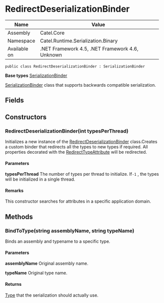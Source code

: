 

# RedirectDeserializationBinder

Name|Value
---|---
Assembly|Catel.Core
Namespace|Catel.Runtime.Serialization.Binary
Available on|.NET Framework 4.5, .NET Framework 4.6, Unknown

```
public class RedirectDeserializationBinder : SerializationBinder
```

**Base types**
[SerializationBinder]()


[SerializationBinder](#) class that supports backwards compatible serialization.



## Fields

## Constructors

### RedirectDeserializationBinder(int typesPerThread)

Initializes a new instance of the [RedirectDeserializationBinder](#) class.Creates a custom binder that redirects all the types to new types if required. All properties decorated with the [RedirectTypeAttribute](#) will be redirected.

#### Parameters

**typesPerThread**
The number of types per thread to initialize. If`-1` , the types will be initialized in a single thread.

#### Remarks

This constructor searches for attributes in a specific application domain.



## Methods

### BindToType(string assemblyName, string typeName)

Binds an assembly and typename to a specific type.

#### Parameters

**assemblyName**
Original assembly name.

**typeName**
Original type name.

#### Returns

[Type](#) that the serialization should actually use.



